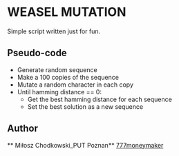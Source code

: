 # WEASEL MUTATION
Simple script written just for fun.

__Pseudo-code__
-----
* Generate random sequence
* Make a 100 copies of the sequence
* Mutate a random character in each copy
* Until hamming distance == 0:
	- Get the best hamming distance for each sequence
	- Set the best solution as a new sequence

Author
-----
** Miłosz Chodkowski_PUT Poznan** [777moneymaker](https://github.com/777moneymaker)

